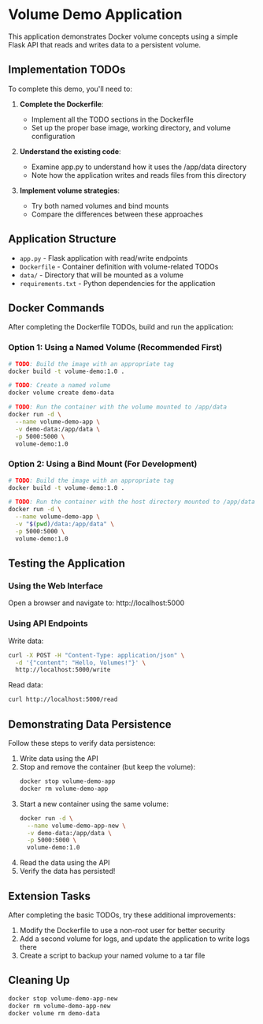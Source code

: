 # Volume Demo Application

This application demonstrates Docker volume concepts using a simple Flask API that reads and writes data to a persistent volume.

## Implementation TODOs

To complete this demo, you'll need to:

1. **Complete the Dockerfile**:
   - Implement all the TODO sections in the Dockerfile
   - Set up the proper base image, working directory, and volume configuration

2. **Understand the existing code**:
   - Examine app.py to understand how it uses the /app/data directory
   - Note how the application writes and reads files from this directory

3. **Implement volume strategies**:
   - Try both named volumes and bind mounts
   - Compare the differences between these approaches

## Application Structure

- `app.py` - Flask application with read/write endpoints
- `Dockerfile` - Container definition with volume-related TODOs
- `data/` - Directory that will be mounted as a volume
- `requirements.txt` - Python dependencies for the application

## Docker Commands

After completing the Dockerfile TODOs, build and run the application:

### Option 1: Using a Named Volume (Recommended First)

```bash
# TODO: Build the image with an appropriate tag
docker build -t volume-demo:1.0 .

# TODO: Create a named volume
docker volume create demo-data

# TODO: Run the container with the volume mounted to /app/data
docker run -d \
  --name volume-demo-app \
  -v demo-data:/app/data \
  -p 5000:5000 \
  volume-demo:1.0
```

### Option 2: Using a Bind Mount (For Development)

```bash
# TODO: Build the image with an appropriate tag
docker build -t volume-demo:1.0 .

# TODO: Run the container with the host directory mounted to /app/data
docker run -d \
  --name volume-demo-app \
  -v "$(pwd)/data:/app/data" \
  -p 5000:5000 \
  volume-demo:1.0
```

## Testing the Application

### Using the Web Interface

Open a browser and navigate to: http://localhost:5000

### Using API Endpoints

Write data:
```bash
curl -X POST -H "Content-Type: application/json" \
  -d '{"content": "Hello, Volumes!"}' \
  http://localhost:5000/write
```

Read data:
```bash
curl http://localhost:5000/read
```

## Demonstrating Data Persistence

Follow these steps to verify data persistence:

1. Write data using the API
2. Stop and remove the container (but keep the volume):
   ```bash
   docker stop volume-demo-app
   docker rm volume-demo-app
   ```
3. Start a new container using the same volume:
   ```bash
   docker run -d \
     --name volume-demo-app-new \
     -v demo-data:/app/data \
     -p 5000:5000 \
     volume-demo:1.0
   ```
4. Read the data using the API
5. Verify the data has persisted!

## Extension Tasks

After completing the basic TODOs, try these additional improvements:

1. Modify the Dockerfile to use a non-root user for better security
2. Add a second volume for logs, and update the application to write logs there
3. Create a script to backup your named volume to a tar file

## Cleaning Up

```bash
docker stop volume-demo-app-new
docker rm volume-demo-app-new
docker volume rm demo-data
``` 
